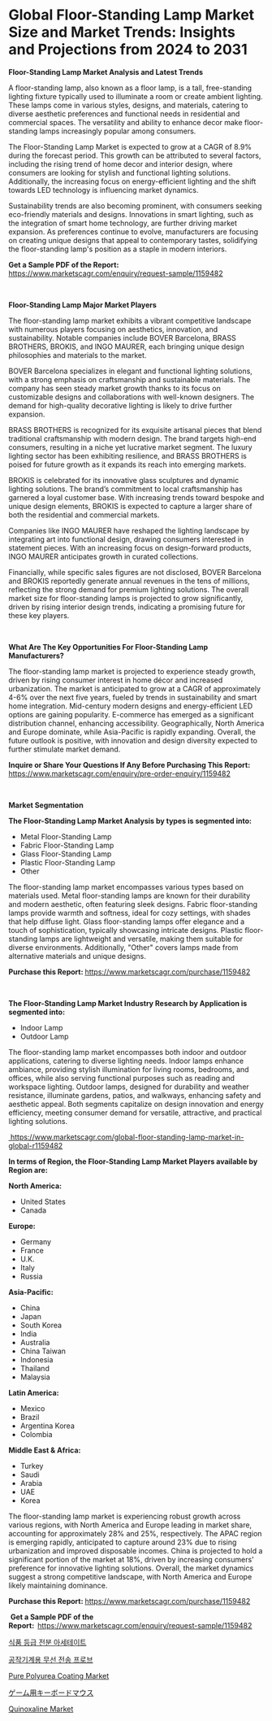 <p><h1>Global Floor-Standing Lamp Market Size and Market Trends: Insights and Projections from 2024 to 2031</h1></p><p><strong>Floor-Standing Lamp Market Analysis and Latest Trends</strong></p>
<p><p>A floor-standing lamp, also known as a floor lamp, is a tall, free-standing lighting fixture typically used to illuminate a room or create ambient lighting. These lamps come in various styles, designs, and materials, catering to diverse aesthetic preferences and functional needs in residential and commercial spaces. The versatility and ability to enhance decor make floor-standing lamps increasingly popular among consumers.</p><p>The Floor-Standing Lamp Market is expected to grow at a CAGR of 8.9% during the forecast period. This growth can be attributed to several factors, including the rising trend of home decor and interior design, where consumers are looking for stylish and functional lighting solutions. Additionally, the increasing focus on energy-efficient lighting and the shift towards LED technology is influencing market dynamics. </p><p>Sustainability trends are also becoming prominent, with consumers seeking eco-friendly materials and designs. Innovations in smart lighting, such as the integration of smart home technology, are further driving market expansion. As preferences continue to evolve, manufacturers are focusing on creating unique designs that appeal to contemporary tastes, solidifying the floor-standing lamp's position as a staple in modern interiors.</p></p>
<p><strong>Get a Sample PDF of the Report:&nbsp;</strong> <a href="https://www.marketscagr.com/enquiry/request-sample/1159482">https://www.marketscagr.com/enquiry/request-sample/1159482</a></p>
<p>&nbsp;</p>
<p><strong>Floor-Standing Lamp Major Market Players</strong></p>
<p><p>The floor-standing lamp market exhibits a vibrant competitive landscape with numerous players focusing on aesthetics, innovation, and sustainability. Notable companies include BOVER Barcelona, BRASS BROTHERS, BROKIS, and INGO MAURER, each bringing unique design philosophies and materials to the market.</p><p>BOVER Barcelona specializes in elegant and functional lighting solutions, with a strong emphasis on craftsmanship and sustainable materials. The company has seen steady market growth thanks to its focus on customizable designs and collaborations with well-known designers. The demand for high-quality decorative lighting is likely to drive further expansion.</p><p>BRASS BROTHERS is recognized for its exquisite artisanal pieces that blend traditional craftsmanship with modern design. The brand targets high-end consumers, resulting in a niche yet lucrative market segment. The luxury lighting sector has been exhibiting resilience, and BRASS BROTHERS is poised for future growth as it expands its reach into emerging markets.</p><p>BROKIS is celebrated for its innovative glass sculptures and dynamic lighting solutions. The brand’s commitment to local craftsmanship has garnered a loyal customer base. With increasing trends toward bespoke and unique design elements, BROKIS is expected to capture a larger share of both the residential and commercial markets.</p><p>Companies like INGO MAURER have reshaped the lighting landscape by integrating art into functional design, drawing consumers interested in statement pieces. With an increasing focus on design-forward products, INGO MAURER anticipates growth in curated collections.</p><p>Financially, while specific sales figures are not disclosed, BOVER Barcelona and BROKIS reportedly generate annual revenues in the tens of millions, reflecting the strong demand for premium lighting solutions. The overall market size for floor-standing lamps is projected to grow significantly, driven by rising interior design trends, indicating a promising future for these key players.</p></p>
<p>&nbsp;</p>
<p><strong>What Are The Key Opportunities For Floor-Standing Lamp Manufacturers?</strong></p>
<p><p>The floor-standing lamp market is projected to experience steady growth, driven by rising consumer interest in home décor and increased urbanization. The market is anticipated to grow at a CAGR of approximately 4-6% over the next five years, fueled by trends in sustainability and smart home integration. Mid-century modern designs and energy-efficient LED options are gaining popularity. E-commerce has emerged as a significant distribution channel, enhancing accessibility. Geographically, North America and Europe dominate, while Asia-Pacific is rapidly expanding. Overall, the future outlook is positive, with innovation and design diversity expected to further stimulate market demand.</p></p>
<p><strong>Inquire or Share Your Questions If Any Before Purchasing This Report:</strong> <a href="https://www.marketscagr.com/enquiry/pre-order-enquiry/1159482">https://www.marketscagr.com/enquiry/pre-order-enquiry/1159482</a></p>
<p>&nbsp;</p>
<p><strong>Market Segmentation</strong></p>
<p><strong>The Floor-Standing Lamp Market Analysis by types is segmented into:</strong></p>
<p><ul><li>Metal Floor-Standing Lamp</li><li>Fabric Floor-Standing Lamp</li><li>Glass Floor-Standing Lamp</li><li>Plastic Floor-Standing Lamp</li><li>Other</li></ul></p>
<p><p>The floor-standing lamp market encompasses various types based on materials used. Metal floor-standing lamps are known for their durability and modern aesthetic, often featuring sleek designs. Fabric floor-standing lamps provide warmth and softness, ideal for cozy settings, with shades that help diffuse light. Glass floor-standing lamps offer elegance and a touch of sophistication, typically showcasing intricate designs. Plastic floor-standing lamps are lightweight and versatile, making them suitable for diverse environments. Additionally, "Other" covers lamps made from alternative materials and unique designs.</p></p>
<p><strong>Purchase this Report:&nbsp;</strong><a href="https://www.marketscagr.com/purchase/1159482">https://www.marketscagr.com/purchase/1159482</a></p>
<p>&nbsp;</p>
<p><strong>The Floor-Standing Lamp Market Industry Research by Application is segmented into:</strong></p>
<p><ul><li>Indoor Lamp</li><li>Outdoor Lamp</li></ul></p>
<p><p>The floor-standing lamp market encompasses both indoor and outdoor applications, catering to diverse lighting needs. Indoor lamps enhance ambiance, providing stylish illumination for living rooms, bedrooms, and offices, while also serving functional purposes such as reading and workspace lighting. Outdoor lamps, designed for durability and weather resistance, illuminate gardens, patios, and walkways, enhancing safety and aesthetic appeal. Both segments capitalize on design innovation and energy efficiency, meeting consumer demand for versatile, attractive, and practical lighting solutions.</p></p>
<p><a href="https://www.marketscagr.com/global-floor-standing-lamp-market-in-global-r1159482">&nbsp;https://www.marketscagr.com/global-floor-standing-lamp-market-in-global-r1159482</a></p>
<p><strong>In terms of Region, the Floor-Standing Lamp Market Players available by Region are:</strong></p>
<p>
    <p> <strong> North America: </strong>
        <ul>
            <li>United States</li>
            <li>Canada</li>
        </ul>
        </p> 
    <p> <strong> Europe: </strong>
        <ul>
            <li>Germany</li>
            <li>France</li>
            <li>U.K.</li>
            <li>Italy</li>
            <li>Russia</li>
        </ul>
        </p> 
    <p> <strong> Asia-Pacific: </strong>
        <ul>
            <li>China</li>
            <li>Japan</li>
            <li>South Korea</li>
            <li>India</li>
            <li>Australia</li>
            <li>China Taiwan</li>
            <li>Indonesia</li>
            <li>Thailand</li>
            <li>Malaysia</li>
        </ul>
        </p> 
    <p> <strong> Latin America: </strong>
        <ul>
            <li>Mexico</li>
            <li>Brazil</li>
            <li>Argentina Korea</li>
            <li>Colombia</li>
        </ul>
        </p> 
    <p> <strong> Middle East & Africa: </strong>
        <ul>
            <li>Turkey</li>
            <li>Saudi</li>
            <li>Arabia</li>
            <li>UAE</li>
            <li>Korea</li>
        </ul>
    </p>
    </p>
<p><p>The floor-standing lamp market is experiencing robust growth across various regions, with North America and Europe leading in market share, accounting for approximately 28% and 25%, respectively. The APAC region is emerging rapidly, anticipated to capture around 23% due to rising urbanization and improved disposable incomes. China is projected to hold a significant portion of the market at 18%, driven by increasing consumers' preference for innovative lighting solutions. Overall, the market dynamics suggest a strong competitive landscape, with North America and Europe likely maintaining dominance.</p></p>
<p><strong>Purchase this Report: </strong><a href="https://www.marketscagr.com/purchase/1159482">https://www.marketscagr.com/purchase/1159482</a></p>
<p>&nbsp;<strong>Get a Sample PDF of the Report:&nbsp;&nbsp;</strong><a href="https://www.marketscagr.com/enquiry/request-sample/1159482">https://www.marketscagr.com/enquiry/request-sample/1159482</a></p>
<p><strong></strong></p>
<p><p><a href="https://medium.com/@will_j_is/%EC%8B%9D%ED%92%88-%EB%93%B1%EA%B8%89-%EC%A0%84%EB%B6%84-%EC%95%84%EC%84%B8%ED%85%8C%EC%9D%B4%ED%8A%B8-%EC%8B%9C%EC%9E%A5-%EC%A0%90%EC%9C%A0%EC%9C%A8-%EB%B0%8F-%EC%8B%9C%EC%9E%A5-%EB%B6%84%EC%84%9D-2024%EB%85%84%EB%B6%80%ED%84%B0-2031%EB%85%84%EA%B9%8C%EC%A7%80%EC%9D%98-%EC%84%B1%EC%9E%A5-%EB%8F%99%ED%96%A5-%EB%B0%8F-%EC%98%88%EC%B8%A1-e2ff44ef7502">식품 등급 전분 아세테이트</a></p><p><a href="https://medium.com/@will_j_is/%EC%8B%9C%EC%9E%A5-%EC%98%88%EC%B8%A1-%EA%B8%B0%EA%B3%84-%EA%B3%B5%EA%B5%AC%EC%9A%A9-%EA%B8%80%EB%A1%9C%EB%B2%8C-%EB%AC%B4%EC%84%A0-%EC%86%A1%EC%8B%A0-%ED%94%84%EB%A1%9C%EB%B8%8C-%EB%8F%99%ED%96%A5-%EB%B0%8F-%EC%98%81%ED%96%A5-%EB%B6%84%EC%84%9D-2024-2031-%EC%9A%A9%EB%8F%84%EB%B3%84-%EB%B0%80%EB%A7%81-%EB%A8%B8%EC%8B%A0-%EC%84%A0%EB%B0%98-%EA%B7%B8%EB%9D%BC%EC%9D%B8%EB%8D%94-%EA%B8%B0%ED%83%80-%EB%B0%8F-%EC%9C%A0%ED%98%95%EB%B3%84-%EC%9E%91%EC%97%85%EB%AC%BC-%ED%94%84%EB%A1%9C%EB%B8%8C-%EA%B3%B5%EA%B5%AC-5460001aa5b2">공작기계용 무선 전송 프로브</a></p><p><a href="https://issuu.com/reportprime-2/docs/pure-polyurea-coating-market-size-2_b82ba053b86abb">Pure Polyurea Coating Market</a></p><p><a href="https://medium.com/@cloydabbott2023/gaming-keyboard-mouse-market-%E3%81%AF-%E3%82%B3%E3%82%B9%E3%83%88%E7%AE%A1%E7%90%86%E3%81%A8%E5%8A%B9%E7%8E%87%E5%90%91%E4%B8%8A%E3%82%92%E5%84%AA%E5%85%88%E3%81%97%E3%81%BE%E3%81%99-%E3%81%95%E3%82%89%E3%81%AB-%E5%A0%B1%E5%91%8A%E6%9B%B8%E3%81%AF%E5%B8%82%E5%A0%B4%E3%81%AE%E9%9C%80%E8%A6%81%E9%9D%A2%E3%81%A8%E4%BE%9B%E7%B5%A6%E9%9D%A2%E3%81%AE%E4%B8%A1%E6%96%B9%E3%82%92%E3%82%AB%E3%83%90%E3%83%BC%E3%81%97%E3%81%A6%E3%81%84%E3%81%BE%E3%81%99-gaming-keyboard-9de884d48b8a">ゲーム用キーボードマウス</a></p><p><a href="https://www.linkedin.com/pulse/quinoxaline-industry-sector-new-technologies-market-impact-ceq5c?trackingId=Zm5cJnLOQDa3jPrecIfSbA%3D%3D">Quinoxaline Market</a></p></p>
